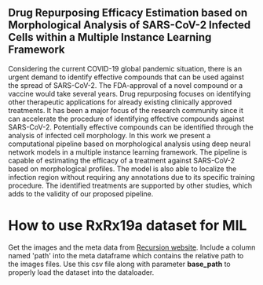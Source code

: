 ## Drug Repurposing Efficacy Estimation based on Morphological Analysis of SARS-CoV-2 Infected Cells within a Multiple Instance Learning Framework

Considering the current COVID-19 global pandemic situation, there is an urgent demand to identify effective compounds that can be used against the spread of SARS-CoV-2. The FDA-approval of a novel compound or a vaccine would take several years. Drug repurposing focuses on identifying other therapeutic applications for already existing clinically approved treatments. It has been a major focus of the research community since it can accelerate the procedure of identifying effective compounds against SARS-CoV-2. Potentially effective compounds can be identified through the analysis of infected cell morphology. In this work we present a computational pipeline based on morphological analysis using deep neural network models in a multiple instance learning framework. The pipeline is capable of estimating the efficacy of a treatment against SARS-CoV-2 based on morphological profiles. The model is also able to localize the infection region without requiring any annotations due to its specific training procedure. The identified treatments are supported by other studies, which adds to the validity of our proposed pipeline.


# How to use RxRx19a dataset for MIL
Get the images and the meta data from [Recursion website](https://www.rxrx.ai/rxrx19a). Include a column named 'path' into the meta dataframe which contains the relative path to the images files. Use this csv file along with parameter **base_path** to properly load the dataset into the dataloader. 
